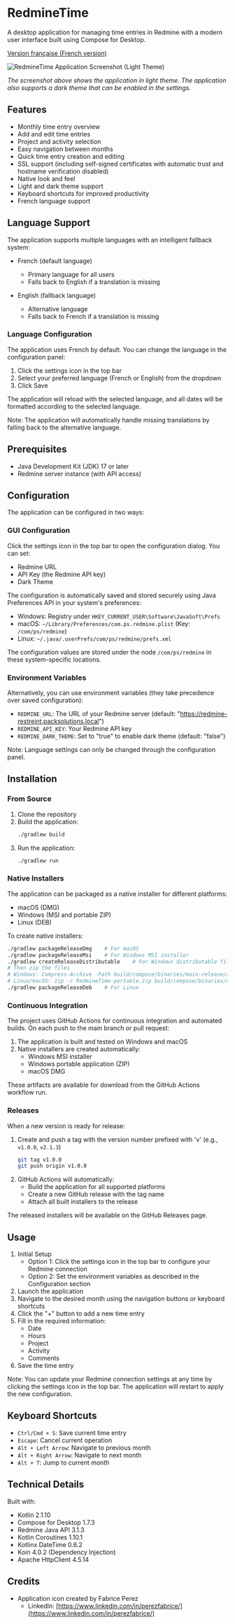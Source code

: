 # RedmineTime

A desktop application for managing time entries in Redmine with a modern user interface built using Compose for Desktop.

[Version française (French version)](README_FR.md)

![RedmineTime Application Screenshot (Light Theme)](docs/images/redmine-time-screenshot.png)

*The screenshot above shows the application in light theme. The application also supports a dark theme that can be
enabled in the settings.*

## Features

- Monthly time entry overview
- Add and edit time entries
- Project and activity selection
- Easy navigation between months
- Quick time entry creation and editing
- SSL support (including self-signed certificates with automatic trust and hostname verification disabled)
- Native look and feel
- Light and dark theme support
- Keyboard shortcuts for improved productivity
- French language support

## Language Support

The application supports multiple languages with an intelligent fallback system:

- French (default language)
    - Primary language for all users
    - Falls back to English if a translation is missing

- English (fallback language)
    - Alternative language
    - Falls back to French if a translation is missing

### Language Configuration

The application uses French by default. You can change the language in the configuration panel:

1. Click the settings icon in the top bar
2. Select your preferred language (French or English) from the dropdown
3. Click Save

The application will reload with the selected language, and all dates will be formatted according to the selected
language.

Note: The application will automatically handle missing translations by falling back to the alternative language.

## Prerequisites

- Java Development Kit (JDK) 17 or later
- Redmine server instance (with API access)

## Configuration

The application can be configured in two ways:

### GUI Configuration

Click the settings icon in the top bar to open the configuration dialog. You can set:

- Redmine URL
- API Key (the Redmine API key)
- Dark Theme

The configuration is automatically saved and stored securely using Java Preferences API in your system's preferences:

- Windows: Registry under `HKEY_CURRENT_USER\Software\JavaSoft\Prefs`
- macOS: `~/Library/Preferences/com.ps.redmine.plist` (Key: `/com/ps/redmine`)
- Linux: `~/.java/.userPrefs/com/ps/redmine/prefs.xml`

The configuration values are stored under the node `/com/ps/redmine` in these system-specific locations.

### Environment Variables

Alternatively, you can use environment variables (they take precedence over saved configuration):

- `REDMINE_URL`: The URL of your Redmine server (default: "https://redmine-restreint.packsolutions.local")
- `REDMINE_API_KEY`: Your Redmine API key
- `REDMINE_DARK_THEME`: Set to "true" to enable dark theme (default: "false")

Note: Language settings can only be changed through the configuration panel.

## Installation

### From Source

1. Clone the repository
2. Build the application:
   ```bash
   ./gradlew build
   ```
3. Run the application:
   ```bash
   ./gradlew run
   ```

### Native Installers

The application can be packaged as a native installer for different platforms:

- macOS (DMG)
- Windows (MSI and portable ZIP)
- Linux (DEB)

To create native installers:

```bash
./gradlew packageReleaseDmg    # For macOS
./gradlew packageReleaseMsi    # For Windows MSI installer
./gradlew createReleaseDistributable    # For Windows distributable files
# Then zip the files
# Windows: Compress-Archive -Path build/compose/binaries/main-release/app/* -DestinationPath RedmineTime-portable.zip
# Linux/macOS: zip -r RedmineTime-portable.zip build/compose/binaries/main-release/app/*
./gradlew packageReleaseDeb    # For Linux
```

### Continuous Integration

The project uses GitHub Actions for continuous integration and automated builds. On each push to the main branch or pull
request:

1. The application is built and tested on Windows and macOS
2. Native installers are created automatically:
    - Windows MSI installer
    - Windows portable application (ZIP)
    - macOS DMG

These artifacts are available for download from the GitHub Actions workflow run.

### Releases

When a new version is ready for release:

1. Create and push a tag with the version number prefixed with 'v' (e.g., `v1.0.0`, `v2.1.3`)
   ```bash
   git tag v1.0.0
   git push origin v1.0.0
   ```
2. GitHub Actions will automatically:
    - Build the application for all supported platforms
    - Create a new GitHub release with the tag name
    - Attach all built installers to the release

The released installers will be available on the GitHub Releases page.

## Usage

1. Initial Setup
    - Option 1: Click the settings icon in the top bar to configure your Redmine connection
    - Option 2: Set the environment variables as described in the Configuration section
2. Launch the application
3. Navigate to the desired month using the navigation buttons or keyboard shortcuts
4. Click the "+" button to add a new time entry
5. Fill in the required information:
    - Date
    - Hours
    - Project
    - Activity
    - Comments
6. Save the time entry

Note: You can update your Redmine connection settings at any time by clicking the settings icon in the top bar. The
application will restart to apply the new configuration.

## Keyboard Shortcuts

- `Ctrl/Cmd + S`: Save current time entry
- `Escape`: Cancel current operation
- `Alt + Left Arrow`: Navigate to previous month
- `Alt + Right Arrow`: Navigate to next month
- `Alt + T`: Jump to current month

## Technical Details

Built with:

- Kotlin 2.1.10
- Compose for Desktop 1.7.3
- Redmine Java API 3.1.3
- Kotlin Coroutines 1.10.1
- Kotlinx DateTime 0.6.2
- Koin 4.0.2 (Dependency Injection)
- Apache HttpClient 4.5.14

## Credits

- Application icon created by Fabrice Perez
    - LinkedIn: [https://www.linkedin.com/in/perezfabrice/](https://www.linkedin.com/in/perezfabrice/)
